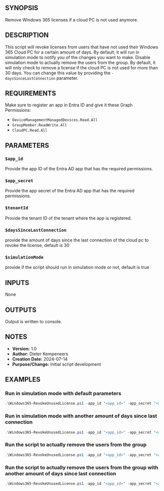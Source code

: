 ## SYNOPSIS
Remove Windows 365 licenses if a cloud PC is not used anymore.

## DESCRIPTION
This script will revoke licenses from users that have not used their Windows 365 Cloud PC for a certain amount of days. By default, it will run in simulation mode to notify you of the changes you want to make. Disable simulation mode to actually remove the users from the group. By default, it will only check to remove a license if the cloud PC is not used for more than 30 days. You can change this value by providing the `-daysSinceLastConnection` parameter. 

## REQUIREMENTS
Make sure to register an app in Entra ID and give it these Graph Permissions:
- `DeviceManagementManagedDevices.Read.All`
- `GroupMember.ReadWrite.All`
- `CloudPC.Read.All`

## PARAMETERS

### `$app_id`
Provide the app ID of the Entra AD app that has the required permissions.

### `$app_secret`
Provide the app secret of the Entra AD app that has the required permissions.

### `$tenantId`
Provide the tenant ID of the tenant where the app is registered.

### `$daysSinceLastConnection`
provide the amount of days since the last connection of the cloud pc to revoke the license, default is 30

### `$simulationMode`
provide if the script should run in simulation mode or not, default is true

## INPUTS
None

## OUTPUTS
Output is written to console.

## NOTES
- **Version:** 1.0
- **Author:** Dieter Kempeneers
- **Creation Date:** 2024-07-14
- **Purpose/Change:** Initial script development

## EXAMPLES

### Run in simulation mode with default parameters
```powershell
.\Windows365-RevokeUnusedLicense.ps1 -app_id "<app_id>" -app_secret "<app_secret>" -tenantId "<tenantId>"
```

### Run in simulation mode with another amount of days since last connection
```powershell
.\Windows365-RevokeUnusedLicense.ps1 -app_id "<app_id>" -app_secret "<app_secret>" -tenantId "<tenantId>" -daysSinceLastConnection 60
```
### Run the script to actually remove the users from the group
```powershell
.\Windows365-RevokeUnusedLicense.ps1 -app_id "<app_id>" -app_secret "<app_secret>" -tenantId "<tenantId>" -simulationMode $false
```
### Run the script to actually remove the users from the group with another amount of days since last connection
```powershell
.\Windows365-RevokeUnusedLicense.ps1 -app_id "<app_id>" -app_secret "<app_secret>" -tenantId "<tenantId>" -simulationMode $false -daysSinceLastConnection 60
```


